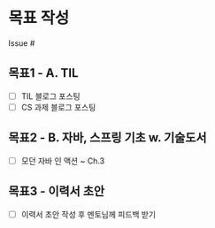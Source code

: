 # 목표 작성
Issue #

## 목표1 - A. TIL
- [ ] TIL 블로그 포스팅
- [ ] CS 과제 블로그 포스팅

## 목표2 - B. 자바, 스프링 기초 w. 기술도서
- [ ] 모던 자바 인 액션 ~ Ch.3

## 목표3 - 이력서 초안
- [ ] 이력서 초안 작성 후 멘토님께 피드백 받기